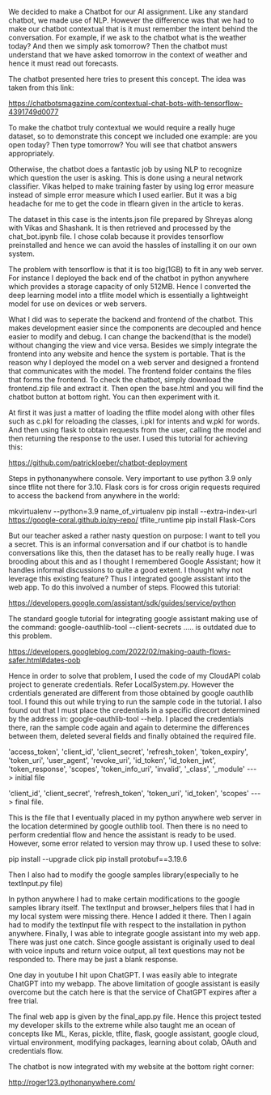 We decided to make a Chatbot for our AI assignment. Like any standard chatbot, we made use of NLP. However the difference was that we had to make our chatbot contextual that is it must remember the intent behind the conversation. For example, if we ask to the chatbot what is the weather today? And then we simply ask tomorrow? Then the chatbot must understand that we have asked tomorrow in the context of weather and hence it must read out forecasts. 

The chatbot presented here tries to present this concept. The idea was taken from this link:

https://chatbotsmagazine.com/contextual-chat-bots-with-tensorflow-4391749d0077

To make the chatbot truly contextual we would require a really huge dataset, so to demonstrate this concept we included one example: are you open today? Then type tomorrow? You will see that chatbot answers appropriately.

Otherwise, the chatbot does a fantastic job by using NLP to recognize which question the user is asking. This is done using a neural network classifier. Vikas helped to make training faster by using log error measure instead of simple error measure which I used earlier. But it was a big headache for me to get the code in tflearn given in the article to keras.

The dataset in this case is the intents.json file prepared by Shreyas along with Vikas and Shashank. It is then retrieved and processed by the chat_bot.ipynb file. I chose colab because it provides tensorflow preinstalled and hence we can avoid the hassles of installing it on our own system. 

The problem with tensorflow is that it is too big(1GB) to fit in any web server. For instance I deployed the back end of the chatbot in python anywhere which provides a storage capacity of only 512MB. Hence I converted the deep learning model into a tflite model which is essentially a lightweight model for use on devices or web servers. 

What I did was to seperate the backend and frontend of the chatbot. This makes development easier since the components are decoupled and hence easier to modify and debug. I can change the backend(that is the model) without changing the view and vice versa. Besides we simply integrate the frontend into any website and hence the system is portable. That is the reason why I deployed the model on a web server and designed a frontend that communicates with the model. The frontend folder contains the files that forms the frontend. To check the chatbot, simply download the frontend.zip file and extract it. Then open the base.html and you will find the chatbot button at bottom right. You can then experiment with it.

At first it was just a matter of loading the tflite model along with other files such as c.pkl for reloading the classes, i.pkl for intents and w.pkl for words. And then using flask to obtain requests from the user, calling the model and then returning the response to the user. I used this tutorial for achieving this:

https://github.com/patrickloeber/chatbot-deployment

Steps in pythonanywhere console. Very important to use python 3.9 only since tflite not there for 3.10. Flask cors is for cross origin requests required to access the backend from anywhere in the world:

mkvirtualenv --python=3.9 name_of_virtualenv
pip install --extra-index-url https://google-coral.github.io/py-repo/ tflite_runtime
pip install Flask-Cors

But our teacher asked a rather nasty question on purpose: I want to tell you a secret. This is an informal conversation and if our chatbot is to handle conversations like this, then the dataset has to be really really huge. I was brooding about this and as I thought I remembered Google Assistant; how it handles informal discussions to quite a good extent. I thought why not leverage this existing feature? Thus I integrated google assistant into the web app. To do this involved a number of steps. Floowed this tutorial:

https://developers.google.com/assistant/sdk/guides/service/python

The standard google tutorial for integrating google assistant making use of the command: google-oauthlib-tool --client-secrets ..... is outdated due to this problem.

https://developers.googleblog.com/2022/02/making-oauth-flows-safer.html#dates-oob

Hence in order to solve that problem, I used the code of my CloudAPI colab project to generate credentials. Refer LocalSystem.py. However the crdentials generated are different from those obtained by google oauthlib tool. I found this out while trying to run the sample code in the tutorial. I also found out that I must place the credentials in a specific direcort determined by the address in: google-oauthlib-tool --help. I placed the credentials there, ran the sample code again and again to determine the differences between them, deleted several fields and finally obtained the required file. 

'access_token', 'client_id', 'client_secret', 'refresh_token', 'token_expiry', 'token_uri', 'user_agent', 'revoke_uri', 'id_token', 'id_token_jwt', 'token_response', 'scopes', 'token_info_uri', 'invalid', '_class', '_module'  ---> initial file

'client_id', 'client_secret', 'refresh_token', 'token_uri', 'id_token', 'scopes'  ---> final file. 

This is the file that I eventually placed in my python anywhere web server in the location determined by google outhlib tool. Then there is no need to perform credential flow and hence the assistant is ready to be used. However, some error related to version may throw up. I used these to solve:

pip install --upgrade click
pip install protobuf==3.19.6

Then I also had to modify the google samples library(especially to he textInput.py file)

In python anywhere I had to make certain modifications to the google samples library itself. The textInput and browser_helpers files that I had in my local system were missing there. Hence I added it there. Then I again had to modify the textInput file with respect to the installation in python anywhere. Finally, I was able to integrate google assistant into my web app. There was just one catch. Since google assistant is originally used to deal with voice inputs and return voice output, all text questions may not be responded to. There may be just a blank response. 

One day in youtube I hit upon ChatGPT. I was easily able to integrate ChatGPT into my webapp. The above limitation of google assistant is easily overcome but the catch here is that the service of ChatGPT expires after a free trial.

The final web app is given by the final_app.py file. Hence this project tested my developer skills to the extreme while also taught me an ocean of concepts like ML, Keras, pickle, tflite, flask, google assistant, google cloud, virtual environment, modifying packages, learning about colab, OAuth and credentials flow. 

The chatbot is now integrated with my website at the bottom right corner:

http://roger123.pythonanywhere.com/
